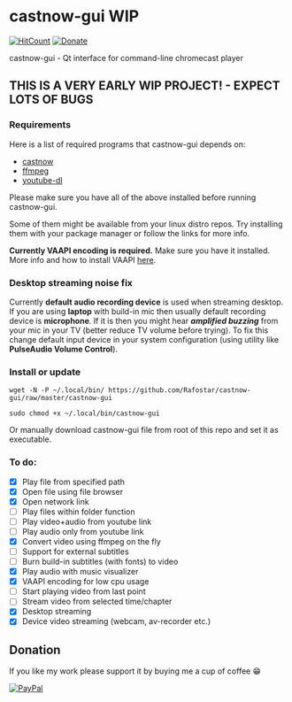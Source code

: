 # castnow-gui WIP
[![HitCount](http://hits.dwyl.io/Rafostar/castnow-gui.svg)](https://github.com/Rafostar/castnow-gui)
[![Donate](https://img.shields.io/badge/Donate-PayPal-blue.svg)](https://www.paypal.com/cgi-bin/webscr?cmd=_s-xclick&hosted_button_id=TFVDFD88KQ322)

castnow-gui - Qt interface for command-line chromecast player

## THIS IS A VERY EARLY WIP PROJECT! - EXPECT LOTS OF BUGS

### Requirements
Here is a list of required programs that castnow-gui depends on:
* [castnow](https://github.com/xat/castnow)
* [ffmpeg](https://ffmpeg.org)
* [youtube-dl](https://github.com/rg3/youtube-dl)

Please make sure you have all of the above installed before running castnow-gui.

Some of them might be available from your linux distro repos.
Try installing them with your package manager or follow the links for more info.

**Currently VAAPI encoding is required.** Make sure you have it installed.
More info and how to install VAAPI [here](https://wiki.archlinux.org/index.php/Hardware_video_acceleration).

### Desktop streaming noise fix
Currently **default audio recording device** is used when streaming desktop.
If you are using **laptop** with build-in mic then usually default recording device is **microphone**.
If it is then you might hear **_amplified buzzing_** from your mic in your TV (better reduce TV volume before trying).
To fix this change default input device in your system configuration (using utility like **PulseAudio Volume Control**).

### Install or update
`wget -N -P ~/.local/bin/ https://github.com/Rafostar/castnow-gui/raw/master/castnow-gui`

`sudo chmod +x ~/.local/bin/castnow-gui`

Or manually download castnow-gui file from root of this repo and set it as executable.

### To do:
- [X] Play file from specified path
- [X] Open file using file browser
- [X] Open network link
- [ ] Play files within folder function
- [ ] Play video+audio from youtube link
- [ ] Play audio only from youtube link
- [X] Convert video using ffmpeg on the fly
- [ ] Support for external subtitles
- [ ] Burn build-in subtitles (with fonts) to video
- [X] Play audio with music visualizer
- [X] VAAPI encoding for low cpu usage
- [ ] Start playing video from last point
- [ ] Stream video from selected time/chapter
- [X] Desktop streaming
- [X] Device video streaming (webcam, av-recorder etc.)

## Donation
If you like my work please support it by buying me a cup of coffee :grin:

[![PayPal](https://www.paypalobjects.com/en_US/i/btn/btn_donateCC_LG.gif)](https://www.paypal.com/cgi-bin/webscr?cmd=_s-xclick&hosted_button_id=TFVDFD88KQ322)
